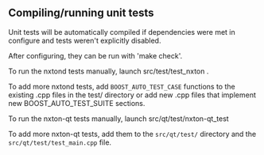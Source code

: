 Compiling/running unit tests
------------------------------------

Unit tests will be automatically compiled if dependencies were met in configure
and tests weren't explicitly disabled.

After configuring, they can be run with 'make check'.

To run the nxtond tests manually, launch src/test/test_nxton .

To add more nxtond tests, add `BOOST_AUTO_TEST_CASE` functions to the existing
.cpp files in the test/ directory or add new .cpp files that
implement new BOOST_AUTO_TEST_SUITE sections.

To run the nxton-qt tests manually, launch src/qt/test/nxton-qt_test

To add more nxton-qt tests, add them to the `src/qt/test/` directory and
the `src/qt/test/test_main.cpp` file.

